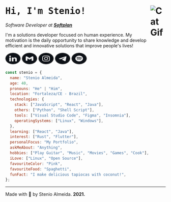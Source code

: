 <h1><strong><samp>Hi, I'm Stenio!</strong> <img align="right" src="https://user-images.githubusercontent.com/5713670/87202985-820dcb80-c2b6-11ea-9f56-7ec461c497c3.gif" alt="Cat Gif" style="width: 3rem" /></h1>

_Software Developer at_ [**_Softplan_**](https://www.softplan.com.br)

I'm a solutions developer focused on human experience. My motivation is the daily opportunity to share knowledge and develop efficient and innovative solutions that improve people's lives!

<div>

[<img src="./etc/assets/social-linkedin.svg" alt="Linkedin" width="48" height="36" />][linkedin]
[<img src="./etc/assets/social-gmail.svg" alt="Gmail" width="48" height="36" />][gmail]
[<img src="./etc/assets/social-instagram.svg" alt="Instagram" width="48" height="36" />][instagram]
[<img src="./etc/assets/social-telegram.svg" alt="Telegram" width="48" height="36" />][telegram]
[<img src="./etc/assets/social-spotify.svg" alt="Spotify" width="48" height="36" />][spotify]

</div>

```javascript
const stenio = {
  name: "Stenio Almeida",
  age: 40,
  pronouns: "He" | "Him",
  location: "Fortaleza/CE - Brazil",
  technologies: {
    stack: ["JavaScript", "React", "Java"],
    others: ["Python", "Shell Script"],
    tools: ["Visual Studio Code", "Figma", "Insomnia"],
    operatingSystems: ["Linux", "Windows"],
  },
  learning: ["React", "Java"],
  interest: ["Rust", "Flutter"],
  personalFocus: "My Portfolio",
  askMeAbout: "Anything",
  hobbies: ["Play Guitar", "Music", "Movies", "Games", "Cook"],
  iLove: ["Linux", "Open Source"],
  favouriteColor: "Pink",
  favouriteFood: "Spaghetti",
  funFact: "I make delicious tapiocas with coconut!",
};
```

---

<footer>

<p>Made with 💞 by Stenio Almeida. <strong>2021.</strong></p>

</footer>

[linkedin]: https://linkedin.com/in/stenioas/
[gmail]: mailto:stenioas@gmail.com
[instagram]: https://instagram.com/stenioas/
[telegram]: https://t.me/stenioas/
[spotify]: https://open.spotify.com/user/stenioas/
